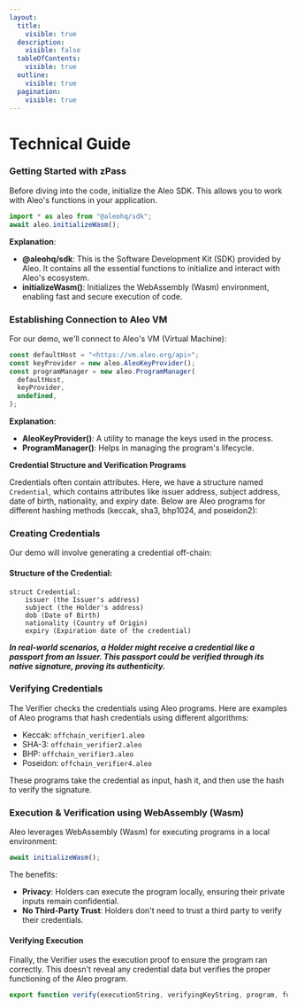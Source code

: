 ```yaml
---
layout:
  title:
    visible: true
  description:
    visible: false
  tableOfContents:
    visible: true
  outline:
    visible: true
  pagination:
    visible: true
---
```


# Technical Guide

### Getting Started with zPass

Before diving into the code, initialize the Aleo SDK. This allows you to work with Aleo's functions in your application.

```jsx
import * as aleo from "@aleohq/sdk";
await aleo.initializeWasm();
```

**Explanation**:

* **@aleohq/sdk**: This is the Software Development Kit (SDK) provided by Aleo. It contains all the essential functions to initialize and interact with Aleo's ecosystem.
* **initializeWasm()**: Initializes the WebAssembly (Wasm) environment, enabling fast and secure execution of code.

### Establishing Connection to Aleo VM

For our demo, we'll connect to Aleo's VM (Virtual Machine):

```jsx
const defaultHost = "<https://vm.aleo.org/api>";
const keyProvider = new aleo.AleoKeyProvider();
const programManager = new aleo.ProgramManager(
  defaultHost,
  keyProvider,
  undefined,
);
```

**Explanation**:

* **AleoKeyProvider()**: A utility to manage the keys used in the process.
* **ProgramManager()**: Helps in managing the program's lifecycle.

**Credential Structure and Verification Programs**

Credentials often contain attributes. Here, we have a structure named `Credential`, which contains attributes like issuer address, subject address, date of birth, nationality, and expiry date. Below are Aleo programs for different hashing methods (keccak, sha3, bhp1024, and poseidon2):

### Creating Credentials

Our demo will involve generating a credential off-chain:

#### Structure of the Credential:

```
struct Credential:
    issuer (the Issuer's address)
    subject (the Holder's address)
    dob (Date of Birth)
    nationality (Country of Origin)
    expiry (Expiration date of the credential)
```

_**In real-world scenarios, a Holder might receive a credential like a passport from an Issuer. This passport could be verified through its native signature, proving its authenticity.**_

### Verifying Credentials

The Verifier checks the credentials using Aleo programs. Here are examples of Aleo programs that hash credentials using different algorithms:

* Keccak: `offchain_verifier1.aleo`
* SHA-3: `offchain_verifier2.aleo`
* BHP: `offchain_verifier3.aleo`
* Poseidon: `offchain_verifier4.aleo`

These programs take the credential as input, hash it, and then use the hash to verify the signature.

### Execution & Verification using WebAssembly (Wasm)

Aleo leverages WebAssembly (Wasm) for executing programs in a local environment:

```jsx
await initializeWasm();
```

The benefits:

* **Privacy**: Holders can execute the program locally, ensuring their private inputs remain confidential.
* **No Third-Party Trust**: Holders don't need to trust a third party to verify their credentials.

#### Verifying Execution

Finally, the Verifier uses the execution proof to ensure the program ran correctly. This doesn't reveal any credential data but verifies the proper functioning of the Aleo program.

```jsx
export function verify(executionString, verifyingKeyString, program, functionName) {...}
```

